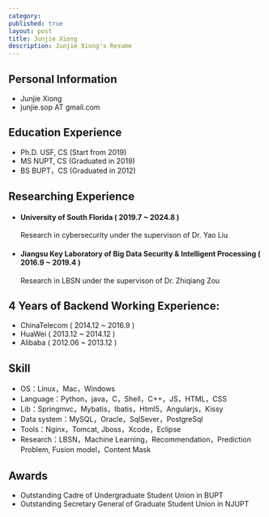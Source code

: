 ```yaml
---
category: 
published: true
layout: post
title: Junjie Xiong 
description: Junjie Xiong's Resume
---
```


Personal Information
---
- Junjie Xiong
- junjie.sop AT gmail.com


Education Experience
---
- Ph.D. USF, CS (Start from 2019)
- MS NUPT, CS (Graduated in 2019)
- BS BUPT，CS (Graduated in 2012)


Researching Experience
---
- #### University of South Florida ( 2019.7 ~ 2024.8 )  
    Research in cybersecurity under the supervison of Dr. Yao Liu
- #### Jiangsu Key Laboratory of Big Data Security & Intelligent Processing ( 2016.9 ~ 2019.4 )  
    Research in LBSN under the supervison of Dr. Zhiqiang Zou

4 Years of Backend Working Experience:
---
- ChinaTelecom ( 2014.12 ~ 2016.9 )
- HuaWei ( 2013.12 ~ 2014.12 )
- Alibaba ( 2012.06 ~ 2013.12 )

Skill
---
- OS：Linux，Mac，Windows
- Language：Python，java，C，Shell，C++，JS，HTML，CSS
- Lib：Springmvc，Mybatis，Ibatis，Html5，Angularjs，Kissy
- Data system：MySQL，Oracle，SqlSever，PostgreSql
- Tools：Nginx，Tomcat, Jboss，Xcode，Eclipse
- Research：LBSN，Machine Learning，Recommendation，Prediction Problem, Fusion model，Content Mask

Awards
---
- Outstanding Cadre of Undergraduate Student Union in BUPT
- Outstanding Secretary General of Graduate Student Union in NJUPT

<!--  [CV_Xiong](https://jjaugust.github.io/CV_Xiong.pdf)
[PS_Xiong](https://jjaugust.github.io/PS_Xiong.pdf) -->
